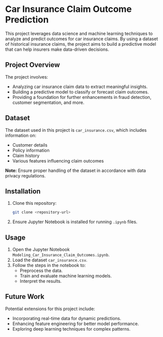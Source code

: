# Car Insurance Claim Outcome Prediction

This project leverages data science and machine learning techniques to analyze and predict outcomes for car insurance claims. By using a dataset of historical insurance claims, the project aims to build a predictive model that can help insurers make data-driven decisions.

## Project Overview

The project involves:
- Analyzing car insurance claim data to extract meaningful insights.
- Building a predictive model to classify or forecast claim outcomes.
- Providing a foundation for further enhancements in fraud detection, customer segmentation, and more.

## Dataset

The dataset used in this project is `car_insurance.csv`, which includes information on:
- Customer details
- Policy information
- Claim history
- Various features influencing claim outcomes

**Note:** Ensure proper handling of the dataset in accordance with data privacy regulations.

## Installation

1. Clone this repository:
   ```bash
   git clone <repository-url>
   ```
2. Ensure Jupyter Notebook is installed for running `.ipynb` files.

## Usage

1. Open the Jupyter Notebook `Modeling_Car_Insurance_Claim_Outcomes.ipynb`.
2. Load the dataset `car_insurance.csv`.
3. Follow the steps in the notebook to:
   - Preprocess the data.
   - Train and evaluate machine learning models.
   - Interpret the results.


## Future Work

Potential extensions for this project include:
- Incorporating real-time data for dynamic predictions.
- Enhancing feature engineering for better model performance.
- Exploring deep learning techniques for complex patterns.

